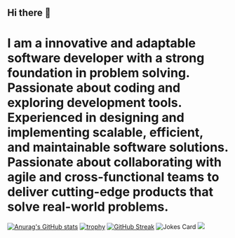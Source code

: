 ## Hi there 👋

# I am a innovative and adaptable software developer with a strong foundation in problem solving. Passionate about coding and exploring development tools. Experienced in designing and implementing scalable, efficient, and maintainable software solutions. Passionate about collaborating with agile and cross-functional teams to deliver cutting-edge products that solve real-world problems.
<!--
**arnavhax/arnavhax** is a ✨ _special_ ✨ repository because its `README.md` (this file) appears on your GitHub profile.

Here are some ideas to get you started:

- 🔭 I’m currently working on ...
- 🌱 I’m currently learning ...
- 👯 I’m looking to collaborate on ...
- 🤔 I’m looking for help with ...
- 💬 Ask me about ...
- 📫 How to reach me: ...
- 😄 Pronouns: ...
- ⚡ Fun fact: ...
-->

[![Anurag's GitHub stats](https://github-readme-stats.vercel.app/api?username=arnavhax)](https://github.com/anuraghazra/github-readme-stats)
[![trophy](https://github-profile-trophy.vercel.app/?username=arnavhax)](https://github.com/ryo-ma/github-profile-trophy)
[![GitHub Streak](https://github-readme-streak-stats.herokuapp.com?user=arnavhax&theme=monokai-metallian&hide_border=true&date_format=j%20M%5B%20Y%5D)](https://git.io/streak-stats)
![Jokes Card](https://readme-jokes.vercel.app/api)
![](https://komarev.com/ghpvc/?username=arnavhax)
